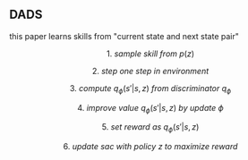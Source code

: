 ## DADS

this paper learns skills from "current state and next state pair"

$$1. \ sample \ skill \ from \ p(z)$$

$$2. \ step \ one \ step \ in \ environment$$

$$3. \ compute \ q_\phi(s' | s, z) \ from \ discriminator \ q_\phi $$

$$4. \ improve \ value \ q_\phi(s' | s, z) \ by \ update \ \phi$$

$$5. \ set \ reward \ as \ q_\phi(s' | s, z)$$

$$6. \ update \ sac \ with \ policy \ z \ to \ maximize \ reward$$


